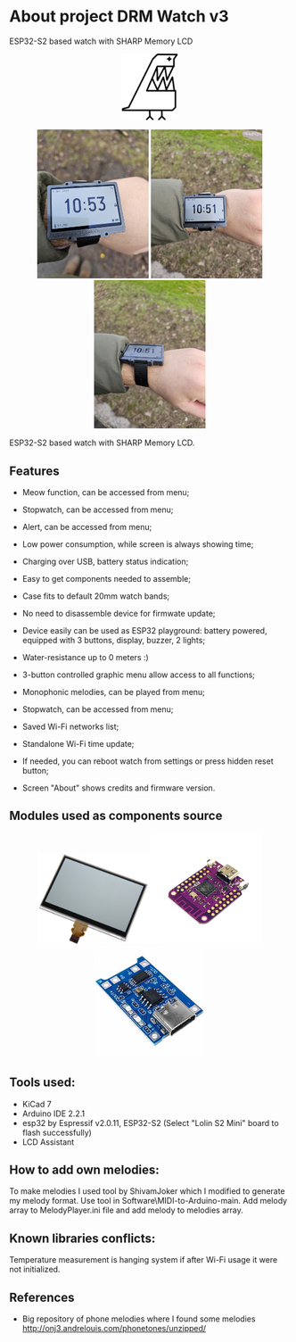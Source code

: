 
<!-- For new line: \ -->
<!-- Picture: <img src="Photos/" width="300"/>  -->

# About project DRM Watch v3
ESP32-S2 based watch with SHARP Memory LCD


<p align="center"><img src="Photos/DRM_zb2.png" width="100"/></p>
<p align="center">
<img src="Photos/photo_2024-02-04_23-56-24.jpg" width="200"/>
<img src="Photos/photo_2024-02-04_16-33-34.jpg" width="200"/>
<img src="Photos/photo_2024-02-04_16-33-34 (2).jpg" width="200"/>
</p>


ESP32-S2 based watch with SHARP Memory LCD.

## Features
- Meow function, can be accessed from menu;
- Stopwatch, can be accessed from menu;
- Alert, can be accessed from menu;

- Low power consumption, while screen is always showing time;
- Charging over USB, battery status indication;
- Easy to get components needed to assemble;
- Case fits to default 20mm watch bands;
- No need to disassemble device for firmwate update;
- Device easily can be used as ESP32 playground: battery powered, equipped with 3 buttons, display, buzzer, 2 lights;
- Water-resistance up to 0 meters :)
- 3-button controlled graphic menu allow access to all functions;
- Monophonic melodies, can be played from menu;
- Stopwatch, can be accessed from menu;
- Saved Wi-Fi networks list;
- Standalone Wi-Fi time update;
- If needed, you can reboot watch from settings or press hidden reset button;
- Screen "About" shows credits and firmware version.


## Modules used as components source
<p align="center">
<img src="Photos/5a768_electronic_circuits_gI_0_MemoryLCDPress.jpg" width="200"/>
<img src="Photos/1333_1.png" width="200"/>
<img src="Photos/large_AOC777-1.jpg" width="200"/>
</p>




## Tools used:
- KiCad 7
- Arduino IDE 2.2.1
- esp32 by Espressif v2.0.11, ESP32-S2 (Select "Lolin S2 Mini" board to flash successfully)
- LCD Assistant



## How to add own melodies:
To make melodies I used tool by ShivamJoker which I modified to generate my melody format.
Use tool in Software\MIDI-to-Arduino-main. 
Add melody array to MelodyPlayer.ini file and add melody to melodies array.



## Known libraries conflicts:
Temperature measurement is hanging system if after Wi-Fi usage it were not initialized.


## References

- Big repository of phone melodies where I found some melodies
http://onj3.andrelouis.com/phonetones/unzipped/





